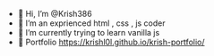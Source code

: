 - 👋 Hi, I’m @Krish386
- 👀 I’m an exprienced html , css , js coder
- 🌱 I’m currently trying to learn vanilla js
- 💼 Portfolio https://krishl0l.github.io/krish-portfolio/
